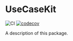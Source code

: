 # UseCaseKit

![CI](https://github.com/crexista/UseCaseKit/workflows/CI/badge.svg) [![codecov](https://codecov.io/gh/crexista/UseCaseKit/branch/master/graph/badge.svg)](https://codecov.io/gh/crexista/UseCaseKit)

A description of this package.
